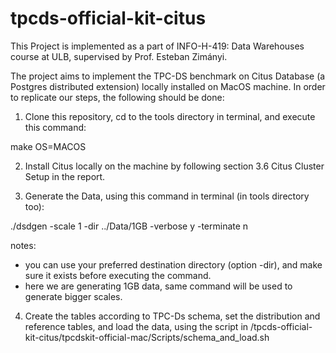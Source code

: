 # tpcds-official-kit-citus

This Project is implemented as a part of INFO-H-419: Data Warehouses course at ULB, supervised by  Prof. Esteban Zimányi. 

The project aims to implement the TPC-DS benchmark on Citus Database (a Postgres distributed extension) locally installed on MacOS machine. In order to replicate our steps, the following should be done:


1. Clone this repository, cd to the tools directory in terminal, and execute this command:

  make OS=MACOS

2. Install Citus locally on the machine by following section 3.6 Citus Cluster Setup in the report. 

3. Generate the Data, using this command in terminal (in tools directory too):
  
  ./dsdgen -scale 1 -dir ../Data/1GB -verbose y -terminate n
  
  notes: 
  - you can use your preferred destination directory (option -dir), and make sure it exists before executing the command.
  - here we are generating 1GB data, same command will be used to generate bigger scales.

4. Create the tables according to TPC-Ds schema, set the distribution and reference tables, and load the data, using the script in /tpcds-official-kit-citus/tpcdskit-official-mac/Scripts/schema_and_load.sh

